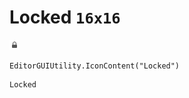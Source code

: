 # Locked `16x16`
<img src="/img/Locked.png" width=16 height=16>

``` CSharp
EditorGUIUtility.IconContent("Locked")
```
```
Locked
```
